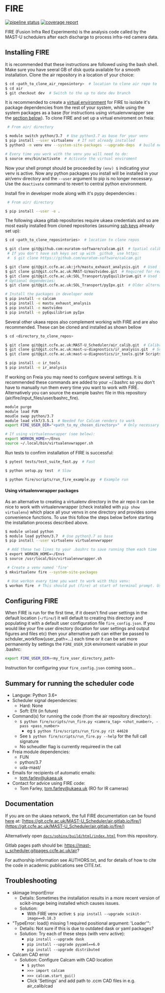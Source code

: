 FIRE 
====
[![pipeline status](https://git.ccfe.ac.uk/MAST-U_Scheduler/air/badges/ci/pipeline.svg)](https://git.ccfe.ac.uk/MAST-U_Scheduler/air/commits/ci)
[![coverage report](https://git.ccfe.ac.uk/MAST-U_Scheduler/air/badges/ci/coverage.svg)](https://git.ccfe.ac.uk/MAST-U_Scheduler/air/commits/ci)

FIRE (Fusion Infra Red Experiments) is the analysis code called by the MAST-U schedulers after each discharge to process infra-red camera data.

Installing FIRE
---------------

It is recommended that these instructions are followed using the bash shell. Make sure you have seeral GB of disk quota available for a smooth installation. Clone the air repository in a location of your choice:
```bash
$ cd <path_to_clone_air_reposintory>  # location to clone air repo to
$ cd air
$ git checkout dev  # Switch to the up to date dev branch
```
It is recommended to create a [virtual environment](https://realpython.com/python-virtual-environments-a-primer/#using-virtual-environments) for FIRE to isolate it's
package dependencies from the rest of your system, while using the system
packages as a base (for instructions using virtualenvwrapper see the [section below](#installing-venv-packages)). To clone FIRE and set up a virtual enviroment on freia:
```bash
 # From air/ directory

$ module switch python/3.7  # Use python3.7 as base for your venv
$ pip install --user virtualenv  # If not already installed
$ python3 -m venv env --system-site-packages --upgrade-deps  # build new venv from central python installation

# Every time you work with the venv you will need to do:
$ source env/bin/activate  # Activate the virtual enviroment
```
Now your shell prompt should be proceeded by `(env) $` indicating your venv is active. Now any python packages you install will be installed in your air/venv directory and the `--user` argument to pip is no longer necessary. Use the `deactivate` command to revert to central python environment.

Install fire in developer mode along with it's pypy dependencies :
```bash
 # From air/ directory

$ pip install --user -e .
```
The following ukaea gitlab repositories require ukaea credentials and so are most easily installed from cloned repositories (assuming [ssh keys](https://docs.gitlab.com/ee/ssh/#generate-an-ssh-key-pair) already set up):
```bash
$ cd <path_to_clone_reposintories>  # location to clone repos

$ git clone git@github.com:euratom-software/calcam.git  # Spatial calibration classes.
 # If you don't have ssh keys set up with _github_ use https:
 #  $ git clone https://github.com/euratom-software/calcam.git

$ git clone git@git.ccfe.ac.uk:jrh/mastu_exhaust_analysis.git  # Used for efit equilibria amongst other things
$ git clone git@git.ccfe.ac.uk:MAST-U/mastvideo.git  # Required for reading local IPX files
$ git clone git@git.ccfe.ac.uk:SOL_Transport/pyEquilibrium.git # Used for efit equilibria
# Optional dependecies:
$ git clone git@git.ccfe.ac.uk:SOL_Transport/pyIpx.git  # Older alternative to mastvideo library

# Install the packages in developer mode
$ pip install -e calcam
$ pip install -e mastu_exhaust_analysis
$ pip install -e mastvideo
$ pip install -e pyEquilibrium pyIpx
```

Several other ukaea repos also complement working with FIRE and are also recommended. These can be cloned and installed as shown bellow
```bash
$ cd <directory_to_clone_repos>

$ git clone git@git.ccfe.ac.uk:MAST-U_Scheduler/air_calib.git  # Calibration data
$ git clone git@git.ccfe.ac.uk:mast-u-diagnostics/ir_analysis.git  # Scripts for performing analysis runs with FIRE, provenance capture etc.
$ git clone git@git.ccfe.ac.uk:mast-u-diagnostics/ir_tools.git# Scripts for working with IR data, producing calcam calibration images etc

$ pip install -e ir_tools
$ pip install -e ir_analysis
```
If working on Freia you may need to configure several settings. It is recommended these commands are added to your ~/.bashrc so you don't have to manually run them every time you want to work with FIRE. Alternatively you can source the example bashrc file in this repository (air/fire/input_files/user/bashrc_fire).
```bash
module purge
module load FUN
moudle swap python/3.7
module load vtk7/3.5.1  # Needed for Calcam renders to work
export FIRE_USER_DIR="<path_to_my_chosen_directory>"  # Only necessary if you don't want to use the default "~/fire" directory

# If using virtualenvwrapper (see below):
export WORKON_HOME=~/Envs
source ~/.local/bin/virtualenvwrapper.sh

```

Run tests to confirm installation of FIRE is successful:
```bash
$ pytest tests/test_suite_fast.py  # Fast

$ python setup.py test  # Slow

$ python fire/scripts/run_fire_example.py  # Example run
```

#### Using virtualenvwrapper packages
As an alternative to creating a virtualenv directory in the air repo it can be nice to work with virtualenvwrapper (check installed with `pip show virtualenv`) which place all your venvs in one directory and provides some convenience functions. To use this follow the steps below before starting the installation process described above.
```bash
$ module unload python
$ module load python/3.7  # Use python3.7 as base
$ pip install --user virtualenv virtualenvwrapper

 # Add these two lines to your .bashrc to save running them each time
$ export WORKON_HOME=~/Envs
$ source /usr/local/bin/virtualenvwrapper.sh

 # Create a venv named 'fire'
$ mkvirtualenv fire --system-site-packages

 # Use workon every time you want to work with this venv:
$ workon fire  # This should put (fire) at start of terminal prompt. Use deactivate to revert to central python enviroment
```

## Configuring FIRE
When FIRE is run for the first time, if it doesn't find user settings in the default location (`~/fire/`) it will default to creating this directory and populating it with a default user configuration file `fire_config.json`.
If you would like your fire user directory (location for user settings and output figures and files etc) then your alternative path can either be passed to schduler_workflow(user_path=...) each time or it can be set more permanently by settings the `FIRE_USER_DIR` enviroment variable in your .bashrc:
```bash
export FIRE_USER_DIR=<my_fire_user_directory_path>
```

Instruction for configuring your `fire_config.json` coming soon...

Summary for running the scheduler code
--------------------------------------

* Languge: Python 3.6+
* Scheduler signal dependencies:
    - Hard: None
    - Soft: Efit (in future)
* Command(s) for running the code (from the air repository directory):
    - `$ python fire/scripts/run_fire.py <camera_tag> <shot_number>, -pass <pass_number>`
        - eg `$ python fire/scripts/run_fire.py rit 44628`
    - See `$ python fire/scripts/run_fire.py --help` for the full call signature
    - No scheudler flag is currently requireed in the call
* Freia module dependencies:
    - FUN
    - python/3.7
    - uda-mast/
* Emails for recipients of automatic emails:
    - tom.farley@ukaea.uk
* Contact for advice using FIRE code:
    - Tom Farley, tom.farley@ukaea.uk (RO for IR cameras)

Documentation
--------------
If you are on the ukaea network, the full FIRE documentation can be found
[here](https://git.ccfe.ac.uk/MAST-U_Scheduler/air.gitlab.io/fire/docs/sphinx/build/html) at:
[https://git.ccfe.ac.uk/MAST-U_Scheduler/air.gitlab.io/fire/](https://git.ccfe.ac.uk/MAST-U_Scheduler/air.gitlab.io/fire/)

Alternatively open [``docs/sphinx/build/html/index.html``](docs/sphinx/build/html/index.html) from this repository.

Gitlab pages path should be: https://mast-u_scheduler.gitpages.ccfe.ac.uk/air?

For authorship information see AUTHORS.txt, and for details of how to cite the code in academic publications see CITE.txt.

Troubleshooting
---------------
- skimage ImportError
    - Details: Sometimes the installation results in a more recent version of scikit-image being installed which causes issues.
    - Solution:
        - With FIRE venv active:
        `$ pip install --upgrade scikit-image==0.18.3`
- "TypeError: load() missing 1 required positional argument: 'Loader'":
    - Details: Not sure if this is due to outdated dask or yaml packages?
    - Solution: Try each of these steps (with venv active):
        - `pip install --upgrade dask`
        - `pip install --upgrade pyyaml==6.0`
        - `pip install --upgrade distributed`
- Calcam CAD error
    - Solution: Configure Calcam with CAD location
        - `$ python`
        - `>>> import calcam`
        - `>>> calcam.start_gui()`
        - Click 'Settings' and add path to .ccm CAD files in e.g. air_calib/cad